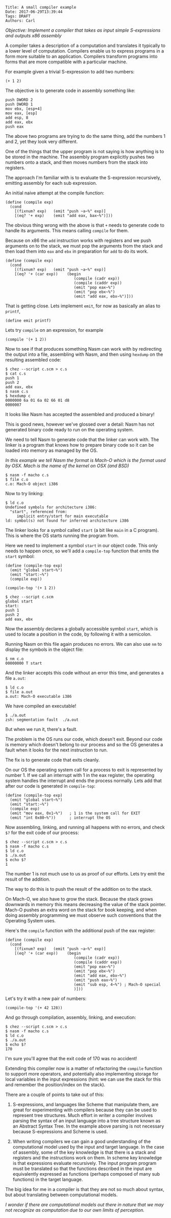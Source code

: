     Title: A small compiler example
    Date: 2017-06-29T13:39:44
    Tags: DRAFT
    Authors: Carl

_Objective: Implement a compiler that takes as input simple S-expressions and outputs x86 assembly_

A compiler takes a description of a computation and translates it typically to a lower level
of computation.  Compilers enable us to express programs in a form more suitable to
an application. Compilers transform programs into forms that are more compatible with
a particular machine.

For example given a trivial S-expression to add two numbers:

```
(+ 1 2)
```

The objective is to generate code in assembly something like:

```
push DWORD 2
push DWORD 1
mov ebx, [esp+4]
mov eax, [esp]
add esp, 8
add eax, ebx
push eax
```

The above two programs are trying to do the same thing, add the numbers 1 and 2,
yet they look very different.

One of the things that the upper program is not saying is how anything is to be
stored in the machine.  The assembly program explicitly pushes two numbers
onto a stack, and then moves numbers from the stack into registers.

The approach I'm familiar with is to evaluate the S-expression
recursively, emitting assembly for each sub expression.

An initial naive attempt at the compile function:

```
(define (compile exp)
  (cond
    [(fixnum? exp)   (emit "push ~a~%" exp)]
    [(eq? '+ exp)    (emit "add eax, bax~%")]))
```

The obvious thing wrong with the above is that `+` needs to generate code to
handle its arguments. This means calling `compile` for them.

Because on x86 the `add` instruction works with registers and we push
arguments on to the stack, we must pop the arguments from the stack and then
load them into `eax` and `ebx` in preparation for `add` to do its work.

```
(define (compile exp)
  (cond
    [(fixnum? exp)   (emit "push ~a~%" exp)]
    [(eq? '+ (car exp))    (begin
                              (compile (cadr exp))
                              (compile (caddr exp))
                              (emit "pop eax~%")
                              (emit "pop ebx~%")
                              (emit "add eax, ebx~%")]))
```

That is getting close. Lets implement `emit`, for now as basically an alias to `printf`,

```
(define emit printf)
```

Lets try `compile` on an expression, for example

```
(compile '(+ 1 2))
```

Now to see if that produces something Nasm can work with by redirecting the output into a file, assembling with Nasm, and then using `hexdump` on the resulting assembled code:

```
$ chez --script c.scm > c.s
$ cat c.s
push 1
push 2
add eax, ebx
$ nasm c.s
$ hexdump c
0000000 6a 01 6a 02 66 01 d8                           
0000007
```

It looks like Nasm has accepted the assembled and produced a binary!

This is good news, however we've glossed over a detail: Nasm has not generated binary code ready to run on the operating system.

We need to tell Nasm to generate code that the linker can work with.
The linker is a program that knows how to prepare binary code so it can be loaded into memory as managed by the OS.

_In this example we tell Nasm the format is Mach-O which is the format used by OSX. Mach is the name of the kernel on OSX (and BSD)_

```
$ nasm -f macho c.s
$ file c.o
c.o: Mach-O object i386
```

Now to try linking:

```
$ ld c.o
Undefined symbols for architecture i386:
  "start", referenced from:
     implicit entry/start for main executable
ld: symbol(s) not found for inferred architecture i386
```

The linker looks for a symbol called `start` (a bit like `main` in a C program).
This is where the OS starts running the program from.

Here we need to implement a symbol `start` in our object code.
This only needs to happen once, so we'll add a `compile-top` function that
emits the `start` symbol:

```
(define (compile-top exp)
  (emit "global start~%")
  (emit "start:~%")
  (compile exp))

(compile-top '(+ 1 2))
```

```
$ chez --script c.scm
global start
start:
push 1
push 2
add eax, ebx
```

Now the assembly declares a globally accessible symbol `start`,
which is used to locate a position in the code, by following it with a
semicolon.

Running Nasm on this file again produces no errors. We can also use `nm`
to display the symbols in the object file:

```
$ nm c.o
00000000 T start
```

And the linker accepts this code without an error this time, and generates a file
`a.out`:

```
$ ld c.o
$ file a.out
a.out: Mach-O executable i386
```

We have compiled an executable!

```
$ ./a.out
zsh: segmentation fault  ./a.out
```

But when we run it, there's a fault.

The problem is the OS runs our code, which doesn't exit. Beyond our code is memory
which doesn't belong to our process and so the OS generates a fault when
it looks for the next instruction to run.

The fix is to generate code that exits cleanly.

On our OS the operating system call for a process to exit is represented by number 1.
If we call an interrupt with 1 in the eax register,
the operating system handles the interrupt and
ends the process normally. Lets add that after our code is generated in `compile-top`:

```
(define (compile-top exp)
  (emit "global start~%")
  (emit "start:~%")
  (compile exp)
  (emit "mov eax, 0x1~%")   ; 1 is the system call for EXIT
  (emit "int 0x80~%"))      ; interrupt the OS
```

Now assembling, linking, and running all happens with no errors, and check `$?` for the exit code of our process:

```
$ chez --script c.scm > c.s
$ nasm -f macho c.s
$ ld c.o
$ ./a.out
$ echo $?
1
```

The number 1 is not much use to us as proof of our efforts.
Lets try emit the result of the addition.

The way to do this is to push the result of the addition on to the stack.

On Mach-O, we also have to grow the stack. Because the stack grows downwards
in memory this means decreasing the value of the stack pointer.
Mach-O pushes an extra word on the stack for book keeping, and when
doing assembly programming we must observe such conventions that the
Operating System uses.

Here's the `compile` function with the additional push of the eax register:

```
(define (compile exp)
  (cond
    [(fixnum? exp)   (emit "push ~a~%" exp)]
    [(eq? '+ (car exp))    (begin
                              (compile (cadr exp))
                              (compile (caddr exp))
                              (emit "pop eax~%")
                              (emit "pop ebx~%")
                              (emit "add eax, ebx~%")
                              (emit "push eax~%")
                              (emit "sub esp, 4~%") ; Mach-O special
                              )]))
```

Let's try it with a new pair of numbers:

```
(compile-top '(+ 42 128))
```

And go through compilation, assembly, linking, and execution:

```
$ chez --script c.scm > c.s
$ nasm -f macho c.s
$ ld c.o
$ ./a.out
$ echo $?
170
```

I'm sure you'll agree that the exit code of 170 was no accident!

Extending this compiler now is a matter of refactoring the `compile` function
to support more operators, and potentially also implementing storage for local variables
in the input expressions (hint: we can use the stack for this and remember the position/index on the stack).

There are a couple of points to take out of this:

1. S-expressions, and languages like Scheme that manipulate them, are great
for experimenting with compilers because they can be used to represent tree
structures. Much effort in writer a compiler involves parsing the syntax
of an input language into a tree structure known as an Abstract Syntax Tree.
In the example above parsing is not necessary because S-expressions and Scheme
is used.

2. When writing compilers we can gain a good understanding of the
computational model used by the input and target language.
In the case of assembly, some of the key knowledge is that there
is a stack and registers and the instructions
work on them.
In scheme key knowledge is that expressions evaluate recursively.
The input program program must be translated so that the
functions described in the input are equivalently expressed as functions
(perhaps composed of many sub functions) in the target language.

The big idea for me in a compiler is that they are not so much about syntax,
but about translating between computational models.

_I wonder if there are computational models out there in nature that we may not
recognize as computation due to our own limits of perception._
